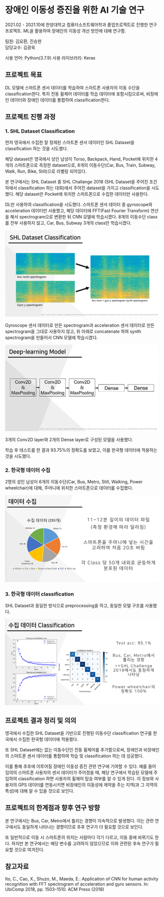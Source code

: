 # 장애인 이동성 증진을 위한 AI 기술 연구
2021.02 - 2021.10에 한양대학교 컴퓨터소프트웨어학과 졸업프로젝트로 진행한 연구 프로젝트. ML을 활용하여 장애인의 이동성 개선 방안에 대해 연구함.

팀원: 김요환, 진승현  
담당교수: 김광욱

사용 언어: Python(3.7.9)
사용 라이브러리: Keras

## 프로젝트 목표
DL 모델에 스마트폰 센서 데이터를 학습하여 스마트폰 사용자의 이동 수단을 classification한다. 특히 전동 휠체어 데이터를 학습 데이터에 포함시킴으로써, 비장애인 데이터와 장애인 데이터를 통합하여 classification한다.

## 프로젝트 진행 과정
### 1. SHL Dataset Classification
먼저 영국에서 수집한 잘 정제된 스마트폰 센서 데이터인 SHL Dataset을 classification 하는 것을 시도했다.

해당 dataset은 영국에서 성인 남성이 Torso, Backpack, Hand, Pocket에 위치한 4개의 스마트폰으로 측정한 dataset으로, 8개의 이동수단(Car, Bus, Train, Subway, Walk, Run, Bike, Still)으로 라벨링 되어있다.

본 연구에서는 SHL Dataset 중 SHL Challange 2018 (SHL Dataset을 주어진 조건 하에서 classification 하는 대회)에서 주어진 dataset을 가지고 classification을 시도했다. 해당 dataset은 Pocket에 위치한 스마트폰으로 수집한 데이터만 사용한다.

DL만 사용하여 classification을 시도했다. 스마트폰 센서 데이터 중 gyroscope와 acceleration 데이터만 사용했고, 해당 데이터에 FFT(Fast Fourier Transform) 연산을 해서 spectrogram으로 변환한 뒤 CNN 모델에 학습시켰다. 8개의 이동수단 class를 전부 사용하지 않고, Car, Bus, Subway 3개의 class만 학습시켰다.

![](images/스크린샷%202022-03-15%20오후%206.16.06.png)

Gyroscope 센서 데이터로 만든 spectrogram과 acceleration 센서 데이터로 만든 spectrogram을 그대로 사용하지 않고, 위 아래로 concatenate 하여 synth spectrogram을 만들어서 CNN 모델에 학습시켰다.

![](images/스크린샷%202022-03-15%20오후%206.19.37.png)

3개의 Conv2D layer와 2개의 Dense layer로 구성된 모델을 사용했다.

학습 후 테스트를 한 결과 93.75%의 정확도를 보였고, 이를 한국형 데이터에 적용하는 것을 시도했다.

### 2. 한국형 데이터 수집
2명의 성인 남성이 6개의 이동수단(Car, Bus, Metro, Still, Walking, Power wheelchair)에 대해, 주머니에 위치한 스마트폰으로 데이터를 수집했다.

![](images/스크린샷%202022-03-15%20오후%206.22.31.png)

### 3. 한국형 데이터 classification
SHL Dataset과 동일한 방식으로 preprocessing을 하고, 동일한 모델 구조를 사용했다.

![](images/스크린샷%202022-03-15%20오후%206.23.14.png)

## 프로젝트 결과 정리 및 의의
영국에서 수집한 SHL Dataset을 기반으로 진행된 이동수단 classification 연구를 한국에서 수집한 한국형 데이터에 적용했다.

또 SHL Dataset에는 없는 이동수단인 전동 휠체어를 추가함으로써, 장애인과 비장애인의 스마트폰 센서 데이터를 통합하여 학습 및 classification 하는 데 성공했다.

이를 통해 추후에 이루어질 장애인 이동성 증진 관련 연구에 기여할 수 있다. 예를 들어 임의의 스마트폰 사용자의 센서 데이터가 주어졌을 때, 해당 연구에서 학습된 모델에 주입하여 classification 하면 사용자의 휠체어 탑승 여부를 알 수 있게 된다. 이 정보와 사용자의 GPS 데이터를 연동시키면 비장애인의 이동성에 제약을 주는 지역(과 그 지역의 특성)에 대해 알 수 있을 것으로 보인다.

## 프로젝트의 한계점과 향후 연구 방향
본 연구에서는 Bus, Car, Metro에서 틀리는 경향이 지속적으로 발생했다. 이는 관련 연구에서도 동일하게 나타나는 경향이므로 추후 연구가 더 필요할 것으로 보인다.

또 일반적으로 이동 시 스마트폰의 위치는 사람마다 각기 다르고, 이동 중에 바뀌기도 한다. 하지만 본 연구에서는 해당 변수를 고려하지 않았으므로 이와 관련된 후속 연구가 필요할 것으로 여겨진다.

## 참고자료
Ito, C., Cao, X., Shuzo, M., Maeda, E.: Application of CNN for human activity recognition with FFT spectrogram of acceleration and gyro sensors. In: UbiComp 2018, pp. 1503–1510. ACM Press (2018)
